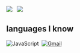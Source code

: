 <a href="https://instagram.com/cerenylmz460"><img src="https://img.shields.io/badge/@cerenylmz460-8b72ff?style=flat&logo=Instagram&logoColor=white"/></a> &nbsp;
![](https://komarev.com/ghpvc/?username=your-github-username&color=dc143c)




## languages I know

![JavaScript](https://img.shields.io/badge/-JavaScript-05122A?style=flat&logo=javascript)&nbsp;
<a href="https://discord.com/users/968626503304749106"><img alt="Gmail" src="https://img.shields.io/badge/Discord-2f3236?style=flat&logo=discord&logoColor=black" /></a> &nbsp;

